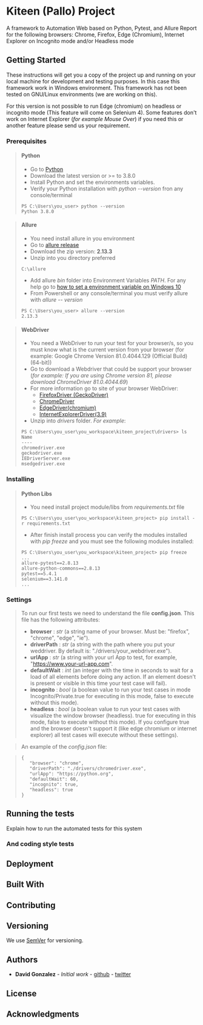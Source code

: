 # Kiteen (Pallo) Project

A framework to Automation Web based on Python, Pytest, and Allure Report for the following browsers: Chrome, Firefox, Edge (Chromium), Internet Explorer on Incognito mode and/or Headless mode

## Getting Started

These instructions will get you a copy of the project up and running on your local machine for development and testing purposes. In this case this framework work in Windows environment. This framework has not been tested on GNU/Linux environments (we are working on this).

For this version is not possible to run Edge (chromium) on headless or incognito mode (This feature will come on Selenium 4). Some features don't work on Internet Explorer (*for example Mouse Over*) if you need this or another feature please send us your requirement.

### Prerequisites

> #### Python 
> - Go to [Python](https://www.python.org/downloads/)
> - Download the latest version or >= to 3.8.0
> - Install Python and set the environments variables.
> - Verify your Python installation with *python --version* fron any console/terminal
> ```
> PS C:\Users\you_user> python --version
> Python 3.8.0
> ```

> #### Allure 
>
> - You need install allure in you environment
> - Go to [allure release](https://github.com/allure-framework/allure2/releases/)
> - Download the zip version: **2.13.3**
> - Unzip into you directory preferred
> ```
> C:\allure
> ```
> - Add allure *bin* folder into Environment Variables *PATH*. For any help go to [how to set a environment variable on Windows 10](https://superuser.com/questions/949560/how-do-i-set-system-environment-variables-in-windows-10)
> - From Powershell or any console/terminal you must verify allure with *allure -- version* 
> ```
> PS C:\Users\you_user> allure --version
> 2.13.3
> ```

> #### WebDriver 
>
> - You need a WebDriver to run your test for your browser/s, so you must know what is the current version from your browser (for example: Google Chrome Version 81.0.4044.129 (Official Build) (64-bit))
> - Go to download a Webdriver that could be support your browser (*for example: If you are using Chrome version 81, please download ChromeDriver 81.0.4044.69*)
> - For more information go to site of your browser WebDriver:
>   - [FirefoxDriver (GeckoDriver)](https://github.com/mozilla/geckodriver/releases)
>   - [ChromeDriver](https://chromedriver.chromium.org/downloads)
>   - [EdgeDriver(chromium)](https://developer.microsoft.com/en-us/microsoft-edge/tools/webdriver/#downloads)
>   - [InternetExplorerDriver(3.9)](https://selenium-release.storage.googleapis.com/index.html)
> - Unzip into *drivers* folder. *For example*:
>```
> PS C:\Users\you_user\you_workspace\kiteen_project\drivers> ls
> Name
> ----
> chromedriver.exe
> geckodriver.exe
> IEDriverServer.exe
> msedgedriver.exe
>```

### Installing

> #### Python Libs
> - You need install project module/libs from *requirements.txt* file
> ```
> PS C:\Users\you_user\you_workspace\kiteen_project> pip install -r requirements.txt
> ```
> - After finish install process you can verify the modules installed with *pip freeze* and you must see the following modules installed:
> ```
> PS C:\Users\you_user\you_workspace\kiteen_project> pip freeze
> ...
> allure-pytest==2.8.13
> allure-python-commons==2.8.13
> pytest==5.4.1
> selenium==3.141.0
> ...
>```

### Settings
> To run our first tests we need to understand the file **config.json**. This file has the following attributes:
> - **browser** : *str* (a string name of your browser. Must be: "firefox", "chrome", "edge", "ie").
> - **driverPath** : *str* (a string with the path where you put your weddriver. By default is: "./drivers/your_webdriver.exe").
> - **urlApp** : *str* (a string with your url App to test, for example, "https://www.your-url-app.com".
> - **defaultWait** : *int* (an integer with the time in seconds to wait for a load of all elements before doing any action. If an element doesn't is present or visible in this time your test case will fail).
> - **incognito** : *bool* (a boolean value to run your test cases in mode Incognito/Private.true for executing in this mode, false to execute without this mode).
> - **headless** : *bool* (a boolean value to run your test cases with visualize the window browser (headless). true for executing in this mode, false to execute without this mode). If you configure true and the browser doesn't support it (like edge chromium or internet explorer) all test cases will execute without these settings).

> An example of the *config.json* file:

>
>```
>{
>    "browser": "chrome",
>    "driverPath": "./drivers/chromedriver.exe",
>    "urlApp": "https://python.org",
>    "defaultWait": 60,
>    "incognito": true,
>    "headless": true
>}
>```

## Running the tests

Explain how to run the automated tests for this system


### And coding style tests


## Deployment



## Built With



## Contributing



## Versioning

We use [SemVer](http://semver.org/) for versioning. 

## Authors

* **David Gonzalez** - *Initial work* - [github](https://github.com/dsgon/) - [twitter](https://twitter.com/__dsgon)



## License



## Acknowledgments


